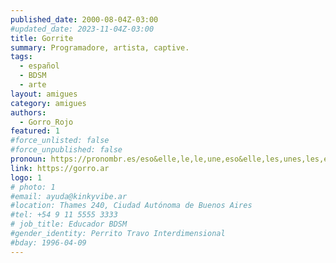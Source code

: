 ```yaml
---
published_date: 2000-08-04Z-03:00
#updated_date: 2023-11-04Z-03:00
title: Gorrite
summary: Programadore, artista, captive.
tags:
  - español
  - BDSM
  - arte
layout: amigues
category: amigues
authors:
  - Gorro_Rojo
featured: 1
#force_unlisted: false
#force_unpublished: false
pronoun: https://pronombr.es/eso&elle,le,le,une,eso&elle,les,unes,les,e,co,
link: https://gorro.ar
logo: 1
# photo: 1
#email: ayuda@kinkyvibe.ar
#location: Thames 240, Ciudad Autónoma de Buenos Aires
#tel: +54 9 11 5555 3333
# job_title: Educador BDSM
#gender_identity: Perrito Travo Interdimensional
#bday: 1996-04-09
---
```


